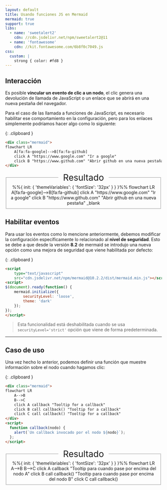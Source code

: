 ```yaml
---
layout: default
title: Usando funciones JS en Mermaid
mermaid: true
support: true
libs:
  - name: 'sweetalert2'
    cdn: //cdn.jsdelivr.net/npm/sweetalert2@11
  - name: 'fontawesome'
    cdn: //kit.fontawesome.com/6b8f0c7049.js
css:
  custom: |
    strong { color: #fd8 }
---
```


## Interacción

Es posible **vincular un evento de clic a un nodo**, el clic genera una devolución de llamada de JavaScript o un enlace que se abrirá en una nueva pestaña del navegador.

Para el caso de las llamada a funciones de JavaScript, es necesario habilitar ese comportamiento en la configuración, pero para los enlaces simplemente podríamos hacer algo como lo siguiente:

{: .clipboard }
```html
<div class="mermaid">
flowchart LR
    A[fa:fa-google]-->B[fa:fa-github]
    click A "https://www.google.com" "Ir a google"
    click B "https://www.github.com" "Abrir github en una nueva pestaña" _blank
</div>
```

<fieldset>
	<legend align='center' style="font-size: 28px; padding: 0 15px">Resultado</legend>
<div class="mermaid" align="center">
%%{
  init: {
    'themeVariables': {
      'fontSize': '32px'
    }
  }
}%%
flowchart LR
    A[fa:fa-google]-->B[fa:fa-github]
    click A "https://www.google.com" "Ir a google"
    click B "https://www.github.com" "Abrir github en una nueva pestaña" _blank
</div>
</fieldset>

## Habilitar eventos

Para usar los eventos como lo mencione anteriormente, debemos modificar la configuración específicamente lo relacionado al **nivel de seguridad**. Esto se debe a que desde la versión **8.2** de mermaid se introdujo una nueva opción como una mejora de seguridad que viene habilitada por defecto:

{: .clipboard }
```html
<script 
	type="text/javascript" 
	src="cdn.jsdelivr.net/npm/mermaid@10.2.2/dist/mermaid.min.js"></script>
<script>
$(document).ready(function() {
	mermaid.initialize({
		securityLevel: 'loose',
		theme: 'dark'
	});
});
</script>
```

> Esta funcionalidad está deshabilitada cuando se usa `securityLevel='strict'` opción que viene de forma predeterminada.

---

## Caso de uso

Una vez hecho lo anterior, podemos definir una función que muestre información sobre el nodo cuando hagamos clic:

{: .clipboard }
```html
<div class="mermaid">
flowchart LR
    A-->B
    B-->C
    click A callback "Tooltip for a callback"
    click B call callback() "Tooltip for a callback"
    click C call callback() "Tooltip for a callback"
</div>
<script>
  function callback(nodo) {
    alert(`Un callback invocado por el nodo ${nodo}`);
  };
</script>
```

<fieldset>
	<legend align='center' style="font-size: 28px; padding: 0 15px">Resultado</legend>
	<div class="mermaid" align='center'>
	%%{
	  init: {
	    'themeVariables': {
	      'fontSize': '32px'
	    }
	  }
	}%%
	flowchart LR
	    A-->B
	    B-->C
	    click A callback "Tooltip para cuando pase por encima del nodo A"
	    click B call callback() "Tooltip para cuando pase por encima del nodo B"
	    click C call callback()
	</div>
</fieldset>

<script>
  function callback(nodo) {
    alert(`Un callback invocado por el nodo ${nodo}`);
  };
</script>

